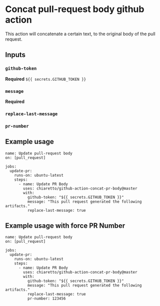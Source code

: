 # Concat pull-request body github action

This action will concatenate a certain text, to the original body of the pull request.
## Inputs

### `github-token`

**Required** `${{ secrets.GITHUB_TOKEN }}`

### `message`

**Required** 

### `replace-last-message`

### `pr-number`

## Example usage

```
name: Update pull-request body
on: [pull_request]

jobs:
  update-pr:
    runs-on: ubuntu-latest
    steps:
      - name: Update PR Body
        uses: chiaretto/github-action-concat-pr-body@master
        with:
          github-token: "${{ secrets.GITHUB_TOKEN }}"
          message: "This pull request generated the following artifacts."
          replace-last-message: true
```

## Example usage with force PR Number

```
name: Update pull-request body
on: [pull_request]

jobs:
  update-pr:
    runs-on: ubuntu-latest
    steps:
      - name: Update PR Body
        uses: chiaretto/github-action-concat-pr-body@master
        with:
          github-token: "${{ secrets.GITHUB_TOKEN }}"
          message: "This pull request generated the following artifacts."
          replace-last-message: true
          pr-number: 123456
```
